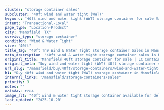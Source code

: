 ```yaml
---
cluster: "storage container sales"
subcluster: "40ft wind and water tight (WWT)"
keyword: "40ft wind and water tight (WWT) storage container for sale Mansfield, TX"
intent: "Transactional-Local"
page_type: "Location-Product"
city: "Mansfield, TX"
service_type: "storage container"
condition: "Wind & Water Tight"
size: "40ft"
title_tag: "40ft Tn9 Wind & Water Tight storage container Sales in Mansfield | LC Container"
meta_description: "40ft wind & water tight storage container sales in Mansfield. Fast delivery, competitive pricing. Serving storage containers area. Quote ID: P11. Call (214) 524-4168 for your free quote today."
original_title: "Mansfield 40ft storage container for sale | LC Container"
original_meta: "Buy wind and water tight (WWT) 40ft storage container sale with local delivery in Mansfield, TX. LC Container — local Since 2003. Request a fast quote today."
url_slug: "/mansfield/buy/40ft/storage-containers/wind-and-water-tight-wwt"
h1: "Buy 40ft wind and water tight (WWT) storage container in Mansfield"
internal_links: "/mansfield/storage-containers/sales"
priority: 3
notes: ""
noindex: true
image_alt: "40ft wind & water tight storage container available for delivery in Mansfield"
last_updated: "2025-10-20"
---
```


<!-- TODO: Add unique city/inventory copy, images, and internal links here. -->
